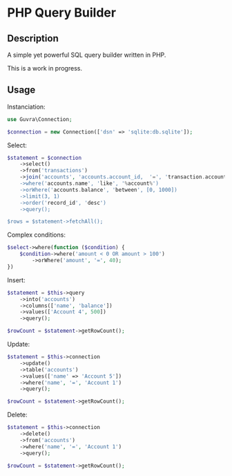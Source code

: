 # PHP Query Builder

## Description

A simple yet powerful SQL query builder written in PHP.

This is a work in progress.

## Usage

Instanciation:

```php
use Guvra\Connection;

$connection = new Connection(['dsn' => 'sqlite:db.sqlite']);
```

Select:

```php
$statement = $connection
    ->select()
    ->from('transactions')
    ->join('accounts', 'accounts.account_id,  '=', 'transaction.account_id')
    ->where('accounts.name', 'like', '%account%')
    ->orWhere('accounts.balance', 'between', [0, 1000])
    ->limit(3, 1)
    ->order('record_id', 'desc')
    ->query();

$rows = $statement->fetchAll();
```

Complex conditions:

```php
$select->where(function ($condition) {
    $condition->where('amount < 0 OR amount > 100')
        ->orWhere('amount', '=', 40);
})
```

Insert:

```php
$statement = $this->query
    ->into('accounts')
    ->columns(['name', 'balance'])
    ->values(['Account 4', 500])
    ->query();

$rowCount = $statement->getRowCount();
```

Update:

```php
$statement = $this->connection
    ->update()
    ->table('accounts')
    ->values(['name' => 'Account 5'])
    ->where('name', '=', 'Account 1')
    ->query();

$rowCount = $statement->getRowCount();
```

Delete:

```php
$statement = $this->connection
    ->delete()
    ->from('accounts')
    ->where('name', '=', 'Account 1')
    ->query();

$rowCount = $statement->getRowCount();
```
